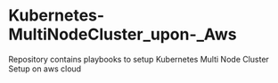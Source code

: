 # Kubernetes-MultiNodeCluster_upon-_Aws
Repository contains playbooks to setup Kubernetes Multi Node Cluster Setup on aws cloud
